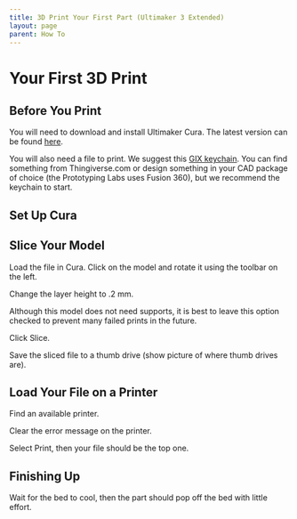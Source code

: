 ```yaml
---
title: 3D Print Your First Part (Ultimaker 3 Extended)
layout: page
parent: How To
---
```


# Your First 3D Print

## Before You Print
You will need to download and install Ultimaker Cura. The latest version can be found [here](https://ultimaker.com/software/ultimaker-cura).

You will also need a file to print. We suggest this [GIX keychain](/assets/stl/GIX_keychain). You can find something from Thingiverse.com or design something in your CAD package of choice (the Prototyping Labs uses Fusion 360), but we recommend the keychain to start.

## Set Up Cura

## Slice Your Model

Load the file in Cura. Click on the model and rotate it using the toolbar on the left.

Change the layer height to .2 mm.

Although this model does not need supports, it is best to leave this option checked to prevent many failed prints in the future.

Click Slice.

Save the sliced file to a thumb drive (show picture of where thumb drives are).

## Load Your File on a Printer

Find an available printer.

Clear the error message on the printer.

Select Print, then your file should be the top one.

## Finishing Up

Wait for the bed to cool, then the part should pop off the bed with little effort.
